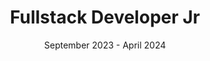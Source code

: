 ---
title: Fullstack Developer Jr
company: SCISA
date: September 2023 - April 2024
description:
  - Implemented payment solutions using Stripe, expanding the application's transaction capabilities.
  - Designed and implemented a billing system that automated the generation and management of invoices, improving operational efficiency.
  - Refactored components to promote reusability, simplify maintenance, and eliminate unnecessary dependencies on external packages, reducing code complexity.
  - Identified and resolved bottlenecks in critical system operations, improving load speeds by 25% and application responsiveness.
---